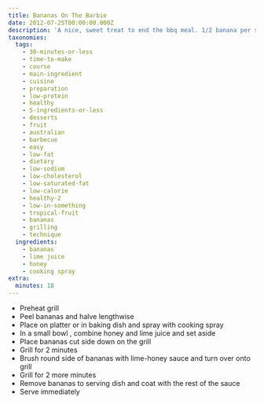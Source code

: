 ```yaml
---
title: Bananas On The Barbie
date: 2012-07-25T00:00:00.000Z
description: 'A nice, sweet treat to end the bbq meal. 1/2 banana per serving.'
taxonomies:
  tags:
    - 30-minutes-or-less
    - time-to-make
    - course
    - main-ingredient
    - cuisine
    - preparation
    - low-protein
    - healthy
    - 5-ingredients-or-less
    - desserts
    - fruit
    - australian
    - barbecue
    - easy
    - low-fat
    - dietary
    - low-sodium
    - low-cholesterol
    - low-saturated-fat
    - low-calorie
    - healthy-2
    - low-in-something
    - tropical-fruit
    - bananas
    - grilling
    - technique
  ingredients:
    - bananas
    - lime juice
    - honey
    - cooking spray
extra:
  minutes: 18
---
```

 - Preheat grill
 - Peel bananas and halve lengthwise
 - Place on platter or in baking dish and spray with cooking spray
 - In a small bowl , combine honey and lime juice and set aside
 - Place bananas cut side down on the grill
 - Grill for 2 minutes
 - Brush round side of bananas with lime-honey sauce and turn over onto grill
 - Grill for 2 more minutes
 - Remove bananas to serving dish and coat with the rest of the sauce
 - Serve immediately
